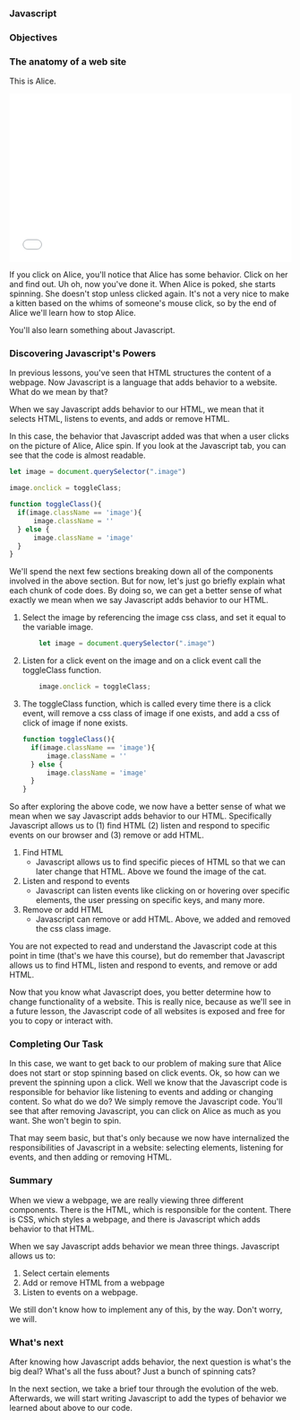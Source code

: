 ### Javascript

### Objectives


### The anatomy of a web site

This is Alice.

<iframe height='300' scrolling='no' title='js and the web' src='//codepen.io/flatiron/embed/gmmpoz/?height=300&theme-id=27946&default-tab=css,result&embed-version=2' frameborder='no' allowtransparency='true' allowfullscreen='true' style='width: 100%;'>See the Pen <a href='http://codepen.io/flatiron/pen/gmmpoz/'>js and the web</a> by Jeffrey Katz (<a href='http://codepen.io/flatiron'>@flatiron</a>) on <a href='http://codepen.io'>CodePen</a>.
</iframe>

If you click on Alice, you'll notice that Alice has some behavior.  Click on her and find out.  Uh oh, now you've done it.  When Alice is poked, she starts spinning.  She doesn't stop unless clicked again.  It's not a very nice to make a kitten based on the whims of someone's mouse click, so by the end of Alice we'll learn how to stop Alice.  

You'll also learn something about Javascript.

### Discovering Javascript's Powers

In previous lessons, you've seen that HTML structures the content of a webpage.  Now Javascript is a language that adds behavior to a website.  What do we mean by that?

When we say Javascript adds behavior to our HTML, we mean that it selects HTML, listens to events, and adds or remove HTML.  

In this case, the behavior that Javascript added was that when a user clicks on the picture of Alice, Alice spin.  If you look at the Javascript tab, you can see that the code is almost readable.  

```javascript 
let image = document.querySelector(".image")

image.onclick = toggleClass;

function toggleClass(){
  if(image.className == 'image'){
      image.className = ''
  } else {
      image.className = 'image'
  }
}
```

We'll spend the next few sections breaking down all of the components involved in the above section.  But for now, let's just go briefly explain what each chunk of code does.  By doing so, we can get a better sense of what exactly we mean when we say Javascript adds behavior to our HTML.



1. Select the image by referencing the image css class, and set it equal to the variable image.

	```javascript 
		let image = document.querySelector(".image")
	```

2. Listen for a click event on the image and on a click event call the toggleClass function.

	```javascript
		image.onclick = toggleClass;
	```
3. The toggleClass function, which is called every time there is a click event, will remove a css class of image if one exists, and add a css of click of image if none exists.

	```javascript
	function toggleClass(){
	  if(image.className == 'image'){
	      image.className = ''
	  } else {
	      image.className = 'image'
	  }
	}
	```

So after exploring the above code, we now have a better sense of what we mean when we say Javascript adds behavior to our HTML.  Specifically Javascript allows us to (1) find HTML (2) listen and respond to specific events on our browser and (3) remove or add HTML.  

  1. Find HTML
	  - Javascript allows us to find specific pieces of HTML so that we can later change that HTML.  Above we found the image of the cat.
  2. Listen and respond to events
	  -  Javascript can listen events like clicking on or hovering over specific elements, the user pressing on specific keys, and many more.  
  3. Remove or add HTML  
	  - Javascript can remove or add HTML.  Above, we added and removed the css class image.  

You are not expected to read and understand the Javascript code at this point in time (that's we have this course), but do remember that Javascript allows us to find HTML, listen and respond to events, and remove or add HTML.  

Now that you know what Javascript does, you better determine how to change functionality of a website.  This is really nice, because as we'll see in a future lesson, the Javascript code of all websites is exposed and free for you to copy or interact with.  

### Completing Our Task

In this case, we want to get back to our problem of making sure that Alice does not start or stop spinning based on click events.  Ok, so how can we prevent the spinning upon a click.  Well we know that the Javascript code is responsible for behavior like listening to events and adding or changing content.  So what do we do?  We simply remove the Javascript code.  You'll see that after removing Javascript, you can click on Alice as much as you want.  She won't begin to spin.  

That may seem basic, but that's only because we now have internalized the responsibilities of Javascript in a website: selecting elements, listening for events, and then adding or removing HTML.  

### Summary

When we view a webpage, we are really viewing three different components.  There is the HTML, which is responsible for the content.  There is CSS, which styles a webpage, and there is Javascript which adds behavior to that HTML.  

When we say Javascript adds behavior we mean three things.  Javascript allows us to:

1. Select certain elements
2. Add or remove HTML from a webpage
3. Listen to events on a webpage.

We still don't know how to implement any of this, by the way.  Don't worry, we will.

### What's next

After knowing how Javascript adds behavior, the next question is what's the big deal?  What's all the fuss about?  Just a bunch of spinning cats?

In the next section, we take a brief tour through the evolution of the web.  Afterwards, we will start writing Javascript to add the types of behavior we learned about above to our code.
